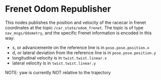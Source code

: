 # Frenet Odom Republisher

This nodes publishes the position and velocity of the racecar in frenet coordinates at the topic `/car_state/odom_frenet`.
The topic is of type `nav_msgs/Odometry`, and the specific Frenet information is encoded in this way:
  - s, or advancemente on the reference line is in `pose.pose.position.x`
  - d, or lateral deviation from the reference line is in `pose.pose.position.y`
  - longitudinal velocity is in `twist.twist.linear.x`
  - lateral velocity is in `twist.twist.linear.y`

NOTE: yaw is currently NOT relative to the trajectory
